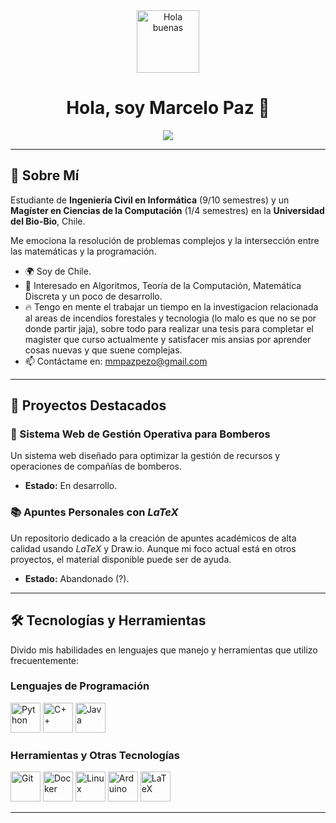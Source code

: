 <div align="center">
  <img src="https://user-images.githubusercontent.com/18350557/176309783-0785949b-9127-417c-8b55-ab5a4333674e.gif" width="100" alt="Hola buenas">
  <h1>Hola, soy Marcelo Paz 👋</h1>
  <a href="https://github.com/MarceloPazPezo/readme-typing-svg">
    <img src="https://readme-typing-svg.herokuapp.com?font=Fira+Code&pause=1000&color=7500F7&random=false&size=25&center=true&vCenter=true&width=800&height=50&lines=Estudiante+de+Magíster+en+Ciencias+de+la+Computación;Apasionado+por+las+Matemáticas+<3">
  </a>
</div>

---

## 🚀 Sobre Mí

Estudiante de **Ingeniería Civil en Informática** (9/10 semestres) y un **Magíster en Ciencias de la Computación** (1/4 semestres) en la **Universidad del Bio-Bio**, Chile.

Me emociona la resolución de problemas complejos y la intersección entre las matemáticas y la programación.

- 🌍 Soy de Chile.
- 🧠 Interesado en Algoritmos, Teoría de la Computación, Matemática Discreta y un poco de desarrollo.
- 🔥 Tengo en mente el trabajar un tiempo en la investigacion relacionada al areas de incendios forestales y tecnologia (lo malo es que no se por donde partir jaja), sobre todo para realizar una tesis para completar el magister que curso actualmente y satisfacer mis ansias por aprender cosas nuevas y que suene complejas.
- 📫 Contáctame en: [mmpazpezo@gmail.com](mailto:mmpazpezo@gmail.com)

---

## 🌟 Proyectos Destacados

### 🚒 Sistema Web de Gestión Operativa para Bomberos
Un sistema web diseñado para optimizar la gestión de recursos y operaciones de compañías de bomberos.
* **Estado:** En desarrollo.

### 📚 Apuntes Personales con $LaTeX$
Un repositorio dedicado a la creación de apuntes académicos de alta calidad usando $LaTeX$ y Draw.io. Aunque mi foco actual está en otros proyectos, el material disponible puede ser de ayuda.
* **Estado:** Abandonado (?).
---
## 🛠️ Tecnologías y Herramientas

Divido mis habilidades en lenguajes que manejo y herramientas que utilizo frecuentemente:

### Lenguajes de Programación
<p align="left">
  <a href="https://www.python.org/" target="_blank" rel="noreferrer"><img src="https://raw.githubusercontent.com/danielcranney/readme-generator/main/public/icons/skills/python-colored.svg" width="48" height="48" alt="Python" /></a>
  <a href="https://docs.microsoft.com/en-us/cpp/?view=msvc-170" target="_blank" rel="noreferrer"><img src="https://raw.githubusercontent.com/danielcranney/readme-generator/main/public/icons/skills/cplusplus-colored.svg" alt="C++" title="C++" width="48" height="48" /></a>
  <a href="https://www.oracle.com/java/" target="_blank" rel="noreferrer"><img src="https://raw.githubusercontent.com/danielcranney/readme-generator/main/public/icons/skills/java-colored.svg" width="48" height="48" alt="Java" /></a>
</p>

### Herramientas y Otras Tecnologías
<p align="left">
  <a href="https://git-scm.com/" target="_blank" rel="noreferrer"><img src="https://raw.githubusercontent.com/danielcranney/readme-generator/main/public/icons/skills/git-colored.svg" width="48" height="48" alt="Git" /></a>
  <a href="https://www.docker.com/" target="_blank" rel="noreferrer"><img src="https://raw.githubusercontent.com/danielcranney/readme-generator/main/public/icons/skills/docker-colored.svg" width="48" height="48" alt="Docker" /></a>
  <a href="https://www.linux.org" target="_blank" rel="noreferrer"><img src="https://raw.githubusercontent.com/danielcranney/readme-generator/main/public/icons/skills/linux-colored.svg" width="48" height="48" alt="Linux" /></a>
  <a href="https://store.arduino.cc/" target="_blank" rel="noreferrer"><img src="https://raw.githubusercontent.com/danielcranney/readme-generator/main/public/icons/skills/arduino-colored.svg" width="48" height="48" alt="Arduino" /></a>
  <a href="https://www.latex-project.org" target="_blank" rel="noreferrer"><img src="https://upload.wikimedia.org/wikipedia/commons/9/92/LaTeX_logo.svg" width="48" height="48" alt="LaTeX" /></a> 
</p>

---
